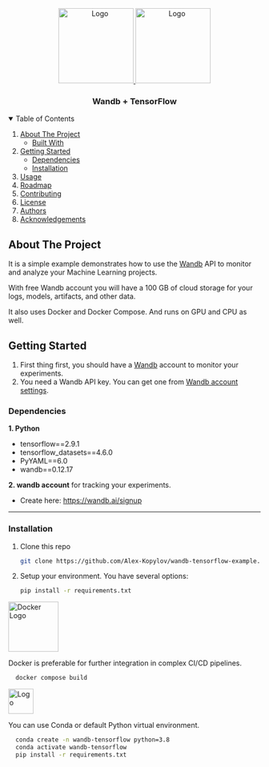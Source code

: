 <div align="center">
<a href="https://wandb.ai">
    <img src="https://raw.githubusercontent.com/wandb/assets/main/wandb-dots-logo.svg" alt="Logo" width="150" height="150">
  </a>
  <a href="https://tensorflow.org">
    <img src="https://upload.wikimedia.org/wikipedia/commons/2/2d/Tensorflow_logo.svg" alt="Logo" width="150" height="150">
  </a>
<h3 align="center">Wandb + TensorFlow</h3>
</div>

<!-- TABLE OF CONTENTS -->
<details open="open">
  <summary>Table of Contents</summary>
  <ol>
    <li>
      <a href="#about-the-project">About The Project</a>
      <ul>
        <li><a href="#built-with">Built With</a></li>
      </ul>
    </li>
    <li>
      <a href="#getting-started">Getting Started</a>
      <ul>
        <li><a href="#dependencies">Dependencies</a></li>
        <li><a href="#installation">Installation</a></li>
      </ul>
    </li>
    <li><a href="#usage">Usage</a></li>
    <li><a href="#roadmap">Roadmap</a></li>
    <li><a href="#contributing">Contributing</a></li>
    <li><a href="#license">License</a></li>
    <li><a href="#authors">Authors</a></li>
    <li><a href="#acknowledgements">Acknowledgements</a></li>
  </ol>
</details>



<!-- ABOUT THE PROJECT -->
## About The Project

It is a simple example demonstrates how to use the [Wandb](https://wandb.ai) API to monitor and analyze your Machine Learning projects.

With free Wandb account you will have a 100 GB of cloud storage for your logs, models, artifacts, and other data.

It also uses Docker and Docker Compose. And runs on GPU and CPU as well.

<!-- GETTING STARTED -->
## Getting Started

1. First thing first, you should have a [Wandb](https://wandb.ai) account to monitor your experiments.
2. You need a Wandb API key. You can get one from [Wandb account settings](https://wandb.ai/settings).


### Dependencies

**1. Python**
* tensorflow==2.9.1
* tensorflow_datasets==4.6.0
* PyYAML==6.0
* wandb==0.12.17 

**2. wandb account** for tracking your experiments.

* Create here: https://wandb.ai/signup

****



### Installation

1. Clone this repo
   ```sh
   git clone https://github.com/Alex-Kopylov/wandb-tensorflow-example.git
   ```
2. Setup your environment. You have several options:
   ```sh
   pip install -r requirements.txt
   ```

<a href="https://docs.docker.com/compose/">
    <img src="https://upload.wikimedia.org/wikipedia/commons/4/4e/Docker_%28container_engine%29_logo.svg" alt="Docker Logo" height="100">
</a>

Docker is preferable for further integration in complex CI\/CD pipelines.
```sh
  docker compose build
  ```

<a href="https://docs.conda.io/en/latest/">
    <img src="https://upload.wikimedia.org/wikipedia/commons/e/ea/Conda_logo.svg" alt="Logo" height="50">
</a>

You can use Conda or default Python virtual environment.

```sh
  conda create -n wandb-tensorflow python=3.8
  conda activate wandb-tensorflow
  pip install -r requirements.txt
  ```